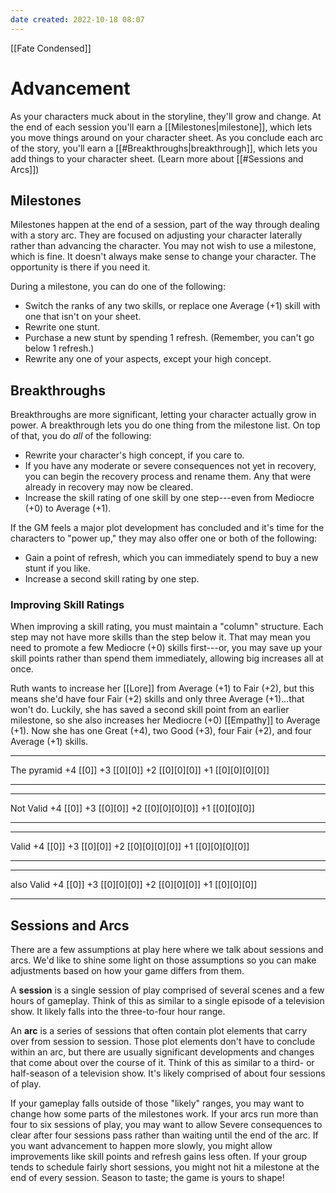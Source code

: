 ```yaml
---
date created: 2022-10-18 08:07
---
```


[[Fate Condensed]]

# Advancement

As your characters muck about in the storyline, they'll grow and change. At the end of each session you'll earn a [[Milestones|milestone]], which lets you move things around on your character sheet. As you conclude each arc of the story, you'll earn a [[#Breakthroughs|breakthrough]], which lets you add things to your character sheet. (Learn more about [[#Sessions and Arcs]])

## Milestones

Milestones happen at the end of a session, part of the way through
dealing with a story arc. They are focused on adjusting your character
laterally rather than advancing the character. You may not wish to use a
milestone, which is fine. It doesn't always make sense to change your
character. The opportunity is there if you need it.

During a milestone, you can do one of the following:

- Switch the ranks of any two skills, or replace one Average (+1)
  skill with one that isn't on your sheet.
- Rewrite one stunt.
- Purchase a new stunt by spending 1 refresh. (Remember, you can't go
  below 1 refresh.)
- Rewrite any one of your aspects, except your high concept.

## Breakthroughs

Breakthroughs are more significant, letting your character actually grow
in power. A breakthrough lets you do one thing from the milestone list.
On top of that, you do _all_ of the following:

- Rewrite your character's high concept, if you care to.
- If you have any moderate or severe consequences not yet in recovery,
  you can begin the recovery process and rename them. Any that were
  already in recovery may now be cleared.
- Increase the skill rating of one skill by one step---even from
  Mediocre (+0) to Average (+1).

If the GM feels a major plot development has concluded and it's time for
the characters to "power up," they may also offer one or both of the
following:

- Gain a point of refresh, which you can immediately spend to buy a
  new stunt if you like.
- Increase a second skill rating by one step.

### Improving Skill Ratings

When improving a skill rating, you must maintain a "column" structure.
Each step may not have more skills than the step below it. That may mean
you need to promote a few Mediocre (+0) skills first---or, you may save
up your skill points rather than spend them immediately, allowing big
increases all at once.

Ruth wants to increase her [[Lore]] from Average (+1) to Fair (+2), but this
means she'd have four Fair (+2) skills and only three Average
(+1)...that won't do. Luckily, she has saved a second skill point from
an earlier milestone, so she also increases her Mediocre (+0) [[Empathy]] to
Average (+1). Now she has one Great (+4), two Good (+3), four Fair (+2),
and four Average (+1) skills.

---

The pyramid
+4            [[0]]
+3            [[0][0]]
+2            [[0][0][0]]
+1            [[0][0][0][0]]

---

---

Not Valid
+4          [[0]]
+3          [[0][0]]
+2          [[0][0][0][0]]
+1          [[0][0][0]]

---

---

Valid
+4      [[0]]
+3      [[0][0]]
+2      [[0][0][0][0]]
+1      [[0][0][0][0]]

---

---

also Valid
+4           [[0]]
+3           [[0][0][0]]
+2           [[0][0][0]]
+1           [[0][0][0]]

---

## Sessions and Arcs

There are a few assumptions at play here where we talk about sessions and arcs. We'd like to shine some light on those assumptions so you can make adjustments based on how your game differs from them.

A **session** is a single session of play comprised of several scenes and a few hours of gameplay. Think of this as similar to a single episode of a television show. It likely falls into the three-to-four hour range.

An **arc** is a series of sessions that often contain plot elements that carry over from session to session. Those plot elements don't have to conclude within an arc, but there are usually significant developments and changes that come about over the course of it. Think of this as similar to a third- or half-season of a television show. It's likely comprised of about four sessions of play.

If your gameplay falls outside of those "likely" ranges, you may want to change how some parts of the milestones work. If your arcs run more than four to six sessions of play, you may want to allow Severe consequences to clear after four sessions pass rather than waiting until the end of the arc. If you want advancement to happen more slowly, you might allow improvements like skill points and refresh gains less often. If your group tends to schedule fairly short sessions, you might not hit a milestone at the end of every session. Season to taste; the game is yours to shape!

